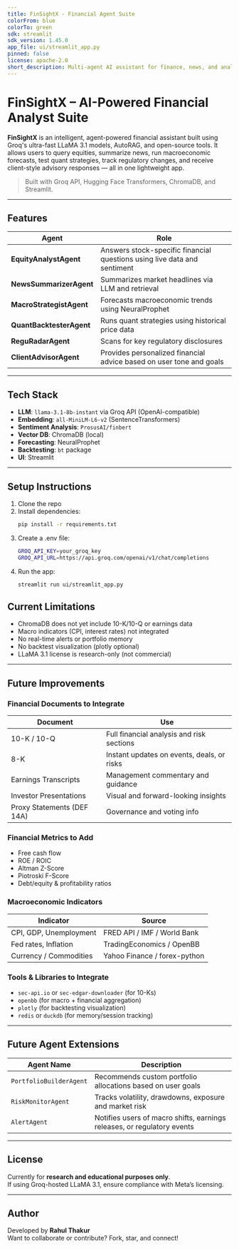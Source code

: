 ```yaml
---
title: FinSightX - Financial Agent Suite
colorFrom: blue
colorTo: green
sdk: streamlit
sdk_version: 1.45.0
app_file: ui/streamlit_app.py
pinned: false
license: apache-2.0
short_description: Multi-agent AI assistant for finance, news, and analysis.
---
```


# FinSightX – AI-Powered Financial Analyst Suite

**FinSightX** is an intelligent, agent-powered financial assistant built using Groq's ultra-fast LLaMA 3.1 models, AutoRAG, and open-source tools. It allows users to query equities, summarize news, run macroeconomic forecasts, test quant strategies, track regulatory changes, and receive client-style advisory responses — all in one lightweight app.

> Built with Groq API, Hugging Face Transformers, ChromaDB, and Streamlit.

---

## Features

| Agent | Role |
|-------|------|
| **EquityAnalystAgent** | Answers stock-specific financial questions using live data and sentiment |
| **NewsSummarizerAgent** | Summarizes market headlines via LLM and retrieval |
| **MacroStrategistAgent** | Forecasts macroeconomic trends using NeuralProphet |
| **QuantBacktesterAgent** | Runs quant strategies using historical price data |
| **ReguRadarAgent** | Scans for key regulatory disclosures |
| **ClientAdvisorAgent** | Provides personalized financial advice based on user tone and goals |

---

## Tech Stack

- **LLM**: `llama-3.1-8b-instant` via Groq API (OpenAI-compatible)
- **Embedding**: `all-MiniLM-L6-v2` (SentenceTransformers)
- **Sentiment Analysis**: `ProsusAI/finbert`
- **Vector DB**: ChromaDB (local)
- **Forecasting**: NeuralProphet
- **Backtesting**: `bt` package
- **UI**: Streamlit

---

## Setup Instructions

1. Clone the repo  
2. Install dependencies:
   ```bash
   pip install -r requirements.txt
   ```
3. Create a .env file:
    ```bash
    GROQ_API_KEY=your_groq_key
    GROQ_API_URL=https://api.groq.com/openai/v1/chat/completions
    ```
4. Run the app:
    ```bash
    streamlit run ui/streamlit_app.py
    ```

## Current Limitations

- ChromaDB does not yet include 10-K/10-Q or earnings data
- Macro indicators (CPI, interest rates) not integrated
- No real-time alerts or portfolio memory
- No backtest visualization (plotly optional)
- LLaMA 3.1 license is research-only (not commercial)

---

## Future Improvements

### Financial Documents to Integrate

| Document                     | Use                                          |
|------------------------------|-----------------------------------------------|
| 10-K / 10-Q                  | Full financial analysis and risk sections     |
| 8-K                          | Instant updates on events, deals, or risks    |
| Earnings Transcripts         | Management commentary and guidance            |
| Investor Presentations       | Visual and forward-looking insights           |
| Proxy Statements (DEF 14A)   | Governance and voting info                    |

### Financial Metrics to Add

- Free cash flow  
- ROE / ROIC  
- Altman Z-Score  
- Piotroski F-Score  
- Debt/equity & profitability ratios  

### Macroeconomic Indicators

| Indicator                | Source                            |
|--------------------------|------------------------------------|
| CPI, GDP, Unemployment   | FRED API / IMF / World Bank        |
| Fed rates, Inflation     | TradingEconomics / OpenBB          |
| Currency / Commodities   | Yahoo Finance / forex-python       |

### Tools & Libraries to Integrate

- `sec-api.io` or `sec-edgar-downloader` (for 10-Ks)  
- `openbb` (for macro + financial aggregation)  
- `plotly` (for backtesting visualization)  
- `redis` or `duckdb` (for memory/session tracking)  

---

## Future Agent Extensions

| Agent Name             | Description                                                            |
|------------------------|------------------------------------------------------------------------|
| `PortfolioBuilderAgent`| Recommends custom portfolio allocations based on user goals            |
| `RiskMonitorAgent`     | Tracks volatility, drawdowns, exposure and market risk                 |
| `AlertAgent`           | Notifies users of macro shifts, earnings releases, or regulatory events|

---

## License

Currently for **research and educational purposes only**.  
If using Groq-hosted LLaMA 3.1, ensure compliance with Meta’s licensing.

---

## Author

Developed by **Rahul Thakur**  
Want to collaborate or contribute? Fork, star, and connect!